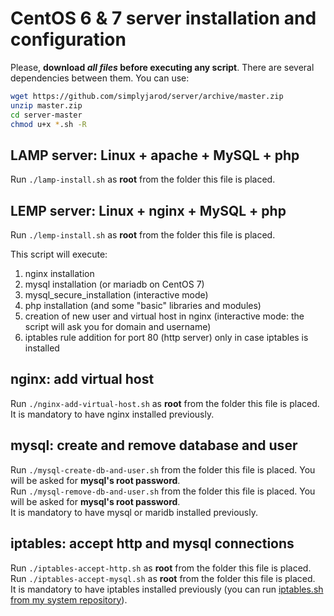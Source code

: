 # CentOS 6 & 7 server installation and configuration

Please, **download _all files_ before executing any script**. There are several dependencies between them. You can use:
```bash
wget https://github.com/simplyjarod/server/archive/master.zip
unzip master.zip
cd server-master
chmod u+x *.sh -R
```

## LAMP server: Linux + apache + MySQL + php
Run `./lamp-install.sh` as **root** from the folder this file is placed.


## LEMP server: Linux + nginx + MySQL + php
Run `./lemp-install.sh` as **root** from the folder this file is placed.

This script will execute:
1. nginx installation
2. mysql installation (or mariadb on CentOS 7)
3. mysql_secure_installation (interactive mode)
4. php installation (and some "basic" libraries and modules)
5. creation of new user and virtual host in nginx (interactive mode: the script will ask you for domain and username)
6. iptables rule addition for port 80 (http server) only in case iptables is installed


## nginx: add virtual host
Run `./nginx-add-virtual-host.sh` as **root** from the folder this file is placed.  
It is mandatory to have nginx installed previously.


## mysql: create and remove database and user
Run `./mysql-create-db-and-user.sh` from the folder this file is placed. You will be asked for **mysql's root password**.  
Run `./mysql-remove-db-and-user.sh` from the folder this file is placed. You will be asked for **mysql's root password**.  
It is mandatory to have mysql or maridb installed previously.


## iptables: accept http and mysql connections
Run `./iptables-accept-http.sh` as **root** from the folder this file is placed.  
Run `./iptables-accept-mysql.sh` as **root** from the folder this file is placed.  
It is mandatory to have iptables installed previously (you can run [iptables.sh from my system repository](https://github.com/simplyjarod/system/blob/master/iptables.sh)).
